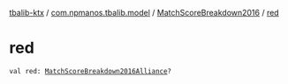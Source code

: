 [tbalib-ktx](../../index.md) / [com.npmanos.tbalib.model](../index.md) / [MatchScoreBreakdown2016](index.md) / [red](./red.md)

# red

`val red: `[`MatchScoreBreakdown2016Alliance`](../-match-score-breakdown2016-alliance/index.md)`?`
